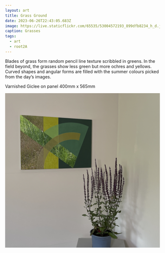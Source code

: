 ```yaml
---
layout: art
title: Grass Ground
date: 2023-06-26T22:43:05.683Z
image: https://live.staticflickr.com/65535/53004572193_899dfb8234_h_d.jpg
caption: Grasses
tags:
  - art
  - root2A
---
```

Blades of grass form random pencil line texture scribbled in greens. In the field beyond, the grasses show less green but more ochres and yellows. Curved shapes and angular forms are filled with the summer colours picked from the day’s images.

Varnished Giclee on panel 400mm x 565mm

![Grass Ground](/uploads/img_2578.jpeg "Grass Ground")